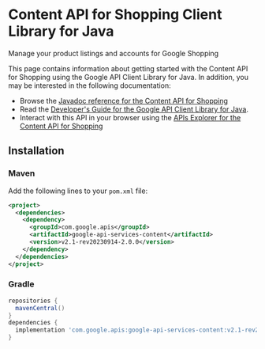 # Content API for Shopping Client Library for Java

Manage your product listings and accounts for Google Shopping

This page contains information about getting started with the Content API for Shopping
using the Google API Client Library for Java. In addition, you may be interested
in the following documentation:

* Browse the [Javadoc reference for the Content API for Shopping][javadoc]
* Read the [Developer's Guide for the Google API Client Library for Java][google-api-client].
* Interact with this API in your browser using the [APIs Explorer for the Content API for Shopping][api-explorer]

## Installation

### Maven

Add the following lines to your `pom.xml` file:

```xml
<project>
  <dependencies>
    <dependency>
      <groupId>com.google.apis</groupId>
      <artifactId>google-api-services-content</artifactId>
      <version>v2.1-rev20230914-2.0.0</version>
    </dependency>
  </dependencies>
</project>
```

### Gradle

```gradle
repositories {
  mavenCentral()
}
dependencies {
  implementation 'com.google.apis:google-api-services-content:v2.1-rev20230914-2.0.0'
}
```

[javadoc]: https://googleapis.dev/java/google-api-services-content/latest/index.html
[google-api-client]: https://github.com/googleapis/google-api-java-client/
[api-explorer]: https://developers.google.com/apis-explorer/#p/content/v1/
